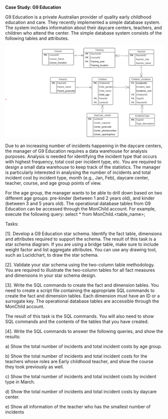 
**Case Study: G9 Education**

G9 Education is a private Australian provider of quality early childhood education and care. They
recently implemented a simple database system. The system includes information about their
daycare centers, teachers, and children who attend the center. The simple database system consists
of the following tables and attributes.

![alt text](https://github.com/SyedKabir-dataWorm/Designing-multi-dimensional-data-warehouses/blob/main/ERD.png)

Due to an increasing number of incidents happening in the daycare centers, the manager of G9
Education requires a data warehouse for analysis purposes. Analysis is needed for identifying the
incident type that occurs with highest frequency, total cost per incident type, etc.
You are required to design a small data warehouse to keep track of the statistics. The manager is
particularly interested in analysing the number of incidents and total incident cost by incident type,
month (e.g., Jan, Feb), daycare center, teacher, course, and age group points of view.

For the age group, the manager wants to be able to drill down based on two different age groups:
pre-kinder (between 1 and 2 years old), and kinder (between 3 and 5 years old).
The operational database tables from G9 Education can be accessed through the MonChild
account. For example, execute the following query:
select * from MonChild.<table_name>;

Tasks:

[1]. Develop a G9 Education star schema. Identify the fact table, dimensions and attributes required
to support the schema. The result of this task is a star schema diagram. If you are using a
bridge table, make sure to include weight factor and list aggregate attributes.
You can use any drawing tool, such as Lucidchart, to draw the star schema.

[2]. Validate your star schema using the two-column table methodology. You are required to
illustrate the two-column tables for all fact measures and dimensions in your star schema
design.

[3]. Write the SQL commands to create the fact and dimension tables. You need to create a script
file containing the appropriate SQL commands to create the fact and dimension tables. Each
dimension must have an ID or a surrogate key. The operational database tables are accessible
through the MonChild account.

The result of this task is the SQL commands. You will also need to show SQL commands and
the contents of the tables that you have created.

[4]. Write the SQL commands to answer the following queries, and show the results:

a) Show the total number of incidents and total incident costs by age group.

b) Show the total number of incidents and total incident costs for the teachers whose roles are
Early childhood teacher, and show the course they took previously as well.

c) Show the total number of incidents and total incident costs by incident type in March.

d) Show the total number of incidents and total incident costs by daycare center.

e) Show all information of the teacher who has the smallest number of incidents

